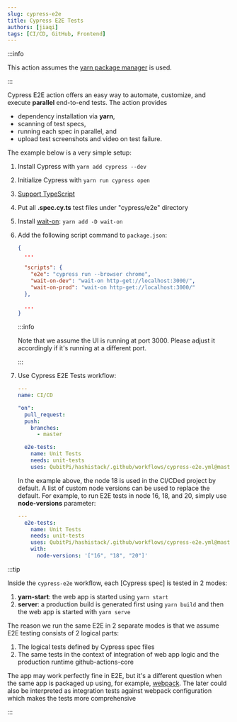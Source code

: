 ```yaml
---
slug: cypress-e2e
title: Cypress E2E Tests
authors: [jiaqi]
tags: [CI/CD, GitHub, Frontend]
---
```


:::info

This action assumes the [yarn package manager](https://yarnpkg.com/) is used.

:::

Cypress E2E action offers an easy way to automate, customize, and execute **parallel** end-to-end tests. The action
provides

- dependency installation via **yarn**,
- scanning of test specs,
- running each spec in parallel, and
- upload test screenshots and video on test failure.

The example below is a very simple setup:

1. Install Cypress with `yarn add cypress --dev`
2. Initialize Cypress with `yarn run cypress open`
3. [Support TypeScript](https://qubitpi.github.io/cypress-documentation/guides/tooling/typescript-support/)
4. Put all **.spec.cy.ts** test files under "cypress/e2e" directory
5. Install [wait-on]: `yarn add -D wait-on`
6. Add the following script command to `package.json`:

   ```json
   {
     ...

     "scripts": {
       "e2e": "cypress run --browser chrome",
       "wait-on-dev": "wait-on http-get://localhost:3000/",
       "wait-on-prod": "wait-on http-get://localhost:3000/"
     },

     ...
   }
   ```

   :::info

   Note that we assume the UI is running at port 3000. Please adjust it accordingly if it's running at a different port.

   :::

8. Use Cypress E2E Tests workflow:

   ```yaml
   ---
   name: CI/CD

   "on":
     pull_request:
     push:
       branches:
         - master

     e2e-tests:
       name: Unit Tests
       needs: unit-tests
       uses: QubitPi/hashistack/.github/workflows/cypress-e2e.yml@master
   ```

   In the example above, the node 18 is used in the CI/CDed project by default. A list of custom node versions can be
   used to replace the default. For example, to run E2E tests in node 16, 18, and 20, simply use **node-versions**
   parameter:

   ```yaml
   ---
     e2e-tests:
       name: Unit Tests
       needs: unit-tests
       uses: QubitPi/hashistack/.github/workflows/cypress-e2e.yml@master
       with:
         node-versions: '["16", "18", "20"]'
   ```

:::tip

Inside the `cypress-e2e` workflow, each [Cypress spec] is tested in 2 modes:

1. **yarn-start**: the web app is started using `yarn start`
2. **server**: a production build is generated first using `yarn build` and then the web app is started with
   `yarn serve`

The reason we run the same E2E in 2 separate modes is that we assume E2E testing consists of 2 logical parts:

1. The logical tests defined by Cypress spec files
2. The same tests in the context of integration of web app logic and the production runtime github-actions-core

The app may work perfectly fine in E2E, but it's a different question when the same app is packaged up using,
for example, [webpack](https://webpack.js.org/). The later could also be interpreted as integration tests against
webpack configuration which makes the tests more comprehensive

:::

[wait-on]: https://www.npmjs.com/package/wait-on
